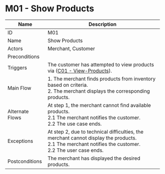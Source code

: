 # M01 - Show Products

| Name | Description|
| -----| -----------|
|ID | M01|
|Name| Show Products|
|Actors| Merchant, Customer|
|Preconditions| |
|Triggers| The customer has attempted to view products via ([C01 - View-Products](../customer/C01-View-Products.md)).|
|Main Flow| 1. The merchant finds products from inventory based on criteria.<br/> 2. The merchant displays the corresponding products.|
|Alternate Flows| At step 1, the merchant cannot find available products.<br/>2.1 The merchant notifies the customer.<br/>2.2 The use case ends.|
|Exceptions| At step 2, due to technical difficulties, the merchant cannot display the products.<br/>2.1 The merchant notifies the customer.<br/>2.2 The user case ends.|
|Postconditions| The merchant has displayed the desired products.|
